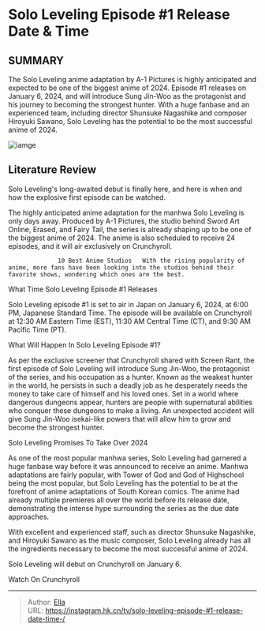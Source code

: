 # Solo Leveling Episode #1 Release Date &amp; Time 


## SUMMARY 



  The Solo Leveling anime adaptation by A-1 Pictures is highly anticipated and expected to be one of the biggest anime of 2024.   Episode #1 releases on January 6, 2024, and will introduce Sung Jin-Woo as the protagonist and his journey to becoming the strongest hunter.   With a huge fanbase and an experienced team, including director Shunsuke Nagashike and composer Hiroyuki Sawano, Solo Leveling has the potential to be the most successful anime of 2024.  

![iamge](https://static1.srcdn.com/wordpress/wp-content/uploads/2023/12/solo-leveling.jpg)

## Literature Review
Solo Leveling&#39;s long-awaited debut is finally here, and here is when and how the explosive first episode can be watched.




The highly anticipated anime adaptation for the manhwa Solo Leveling is only days away. Produced by A-1 Pictures, the studio behind Sword Art Online, Erased, and Fairy Tail, the series is already shaping up to be one of the biggest anime of 2024. The anime is also scheduled to receive 24 episodes, and it will air exclusively on Crunchyroll.




                  10 Best Anime Studios   With the rising popularity of anime, more fans have been looking into the studios behind their favorite shows, wondering which ones are the best.    


 What Time Solo Leveling Episode #1 Releases 

 

Solo Leveling episode #1 is set to air in Japan on January 6, 2024, at 6:00 PM, Japanese Standard Time. The episode will be available on Crunchyroll at 12:30 AM Eastern Time (EST), 11:30 AM Central Time (CT), and 9:30 AM Pacific Time (PT). 



 What Will Happen In Solo Leveling Episode #1? 
          

As per the exclusive screener that Crunchyroll shared with Screen Rant, the first episode of Solo Leveling will introduce Sung Jin-Woo, the protagonist of the series, and his occupation as a hunter. Known as the weakest hunter in the world, he persists in such a deadly job as he desperately needs the money to take care of himself and his loved ones. Set in a world where dangerous dungeons appear, hunters are people with supernatural abilities who conquer these dungeons to make a living. An unexpected accident will give Sung Jin-Woo isekai-like powers that will allow him to grow and become the strongest hunter.






 Solo Leveling Promises To Take Over 2024 
          

As one of the most popular manhwa series, Solo Leveling had garnered a huge fanbase way before it was announced to receive an anime. Manhwa adaptations are fairly popular, with Tower of God and God of Highschool being the most popular, but Solo Leveling has the potential to be at the forefront of anime adaptations of South Korean comics. The anime had already multiple premieres all over the world before its release date, demonstrating the intense hype surrounding the series as the due date approaches.

With excellent and experienced staff, such as director Shunsuke Nagashike, and Hiroyuki Sawano as the music composer, Solo Leveling already has all the ingredients necessary to become the most successful anime of 2024.

Solo Leveling will debut on Crunchyroll on January 6.




Watch On Crunchyroll



---

> Author: [Ella](https://instagram.hk.cn/)  
> URL: https://instagram.hk.cn/tv/solo-leveling-episode-#1-release-date-time-/  

